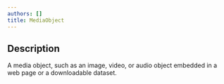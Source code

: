 ```yaml
---
authors: []
title: MediaObject
---
```


## Description

A media object, such as an image, video, or audio object embedded in a web page or a downloadable dataset. 
